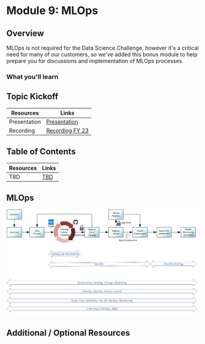 # Module 9: MLOps

## Overview

MLOps is not required for the Data Science Challenge, however it's a critical need for many of our customers, so we've added this bonus module to help prepare you for discussions and implementation of MLOps processes.

### What you'll learn

## Topic Kickoff

| Resources          | Links                            |
|-------------------|----------------------------------|
| Presentation        |  [Presentation](./Presentations) |
| Recording     |  [Recording FY 23](https://msit.microsoftstream.com/video/32d70840-98dc-ba75-b415-f1edb23d4c14)|


## Table of Contents 

| Resources          | Links                            |
|-------------------|----------------------------------|
| TBD      | [TBD]() | 

## MLOps

![](mlops1.jpg)

## Additional / Optional Resources 
